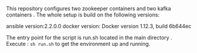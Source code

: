 This repository configures two zookeeper containers and two kafka containers .
The whole setup is build on the following versions:

ansible version:2.2.0.0
docker version: Docker version 1.12.3, build 6b644ec

The entry point for the script is run.sh located in the main directory .
Execute : `sh run.sh` to get the environment up and running.
